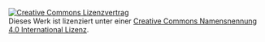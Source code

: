 [![Creative Commons Lizenzvertrag]][1]  
Dieses Werk ist lizenziert unter einer [Creative Commons Namensnennung
4.0 International Lizenz][1].

[Creative Commons Lizenzvertrag]: https://i.creativecommons.org/l/by/4.0/88x31.png
[1]: http://creativecommons.org/licenses/by/4.0/